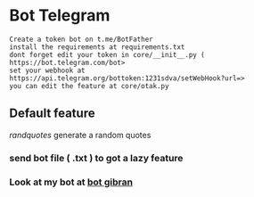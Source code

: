 # Bot Telegram 


```
Create a token bot on t.me/BotFather
install the requirements at requirements.txt
dont forget edit your token in core/__init__.py ( https://bot.telegram.com/bot>
set your webhook at https://api.telegram.org/bottoken:1231sdva/setWebHook?url=>
you can edit the feature at core/otak.py

```


## Default feature

*randquotes* generate a random quotes

### send bot file ( .txt ) to got a lazy feature


### Look at my bot at [ bot gibran ]( https://t.me/gbrn_bot )
